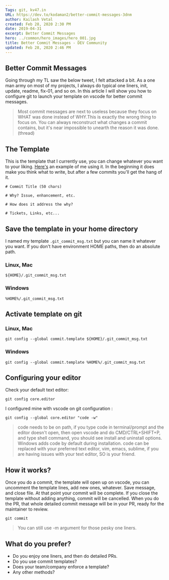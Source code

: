 ```yaml
---
Tags: git, kv47.in
URL: https://dev.to/kodaman2/better-commit-messages-3dnm
author: Kailash Vetal
created: Feb 28, 2020 2:30 PM
date: 2019-04-31
excerpt: Better Commit Messages
hero: ../common/hero_images/hero_001.jpg
title: Better Commit Messages - DEV Community 
updated: Feb 28, 2020 2:46 PM
---
```

## Better Commit Messages

Going through my TL saw the below tweet, I felt attacked a bit. As a one man army on most of my projects, I always do typical one liners, init, update, readme, fix-01, and so on. In this article I will show you how to configure git to launch your template on vscode for better commit messages.

> Most commit messages are next to useless because they focus on WHAT was done instead of WHY.This is exactly the wrong thing to focus on. You can always reconstruct what changes a commit contains, but it's near impossible to unearth the reason it was done.(thread)

## The Template

This is the template that I currently use, you can change whatever you want to your liking. [Here's](https://github.com/dmroeder/pylogix/pull/71) an example of me using it. In the beginning it does make you think what to write, but after a few commits you'll get the hang of it.

    # Commit Title (50 chars)
    
    # Why? Issue, enhancement, etc.
    
    # How does it address the why?
    
    # Tickets, Links, etc...

## Save the template in your home directory

I named my template `.git_commit_msg.txt` but you can name it whatever you want. If you don't have environment HOME paths, then do an absolute path.

### Linux, Mac

`${HOME}/.git_commit_msg.txt`

### Windows

`%HOME%/.git_commit_msg.txt`

## Activate template on git

### Linux, Mac

    git config --global commit.template ${HOME}/.git_commit_msg.txt

### Windows

    git config --global commit.template %HOME%/.git_commit_msg.txt

## Configuring your editor

Check your default text editor:

    git config core.editor

I configured mine with vscode on git configuration :

    git config --global core.editor "code -w"

> code needs to be on path, if you type code in terminal/prompt and the editor doesn't open, then open vscode and do CMD/CTRL+SHIFT+P, and type shell command, you should see install and uninstall options. Windows adds code by default during installation. code can be replaced with your preferred text editor, vim, emacs, sublime, if you are having issues with your text editor, SO is your friend.

## How it works?

Once you do a commit, the template will open up on vscode, you can uncomment the template lines, add new ones, whatever. Save message, and close file. At that point your commit will be complete. If you close the template without adding anything, commit will be cancelled. When you do the PR, that whole detailed commit message will be in your PR, ready for the maintainer to review.

    git commit

> You can still use -m argument for those pesky one liners.

## What do you prefer?

- Do you enjoy one liners, and then do detailed PRs.
- Do you use commit templates?
- Does your team/company enforce a template?
- Any other methods?
